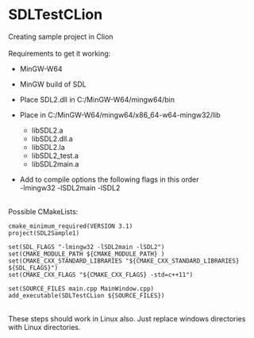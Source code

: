 # SDLTestCLion<br>
Creating sample project in Clion<br>
<br>
Requirements to get it working:<br>
- MinGW-W64
- MinGW build of SDL
- Place SDL2.dll in C:/MinGW-W64/mingw64/bin
- Place in C:/MinGW-W64/mingw64/x86_64-w64-mingw32/lib<br>
  -   libSDL2.a
  -   libSDL2.dll.a
  -   libSDL2.la
  -   libSDL2_test.a
  -   libSDL2main.a<br>

- Add to compile options the following flags in this order<br>
  -lmingw32 -lSDL2main -lSDL2
<br><br>

Possible CMakeLists:<br>
```
cmake_minimum_required(VERSION 3.1)
project(SDL2Sample1)

set(SDL_FLAGS "-lmingw32 -lSDL2main -lSDL2")
set(CMAKE_MODULE_PATH ${CMAKE_MODULE_PATH} )
set(CMAKE_CXX_STANDARD_LIBRARIES "${CMAKE_CXX_STANDARD_LIBRARIES} ${SDL_FLAGS}")
set(CMAKE_CXX_FLAGS "${CMAKE_CXX_FLAGS} -std=c++11")

set(SOURCE_FILES main.cpp MainWindow.cpp)
add_executable(SDLTestCLion ${SOURCE_FILES})

```
<br>
These steps should work in Linux also. Just replace windows directories with Linux directories.
